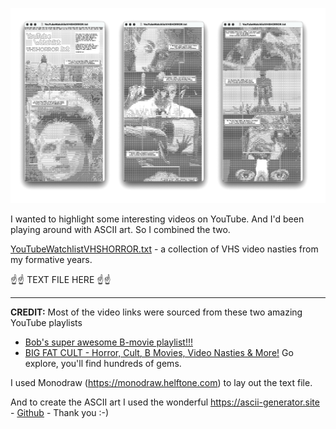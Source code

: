 ![Image preview of watchlist ascii art](https://github.com/aaiiintt/youtubewatchlist.txt/blob/f453a033f83f5ae649377e7ddb65cc94f20d1c39/YouTubeWatchlistVHSHORROR.png)

I wanted to highlight some interesting videos on YouTube. And I'd been playing around with ASCII art. So I combined the two. 

[YouTubeWatchlistVHSHORROR.txt](https://raw.githubusercontent.com/aaiiintt/youtubewatchlist.txt/main/YouTubeWatchlistVHSHORROR.txt) - a collection of VHS video nasties from my formative years.

☝️☝️ TEXT FILE HERE ☝️☝️

---

**CREDIT:**
Most of the video links were sourced from these two amazing YouTube playlists 
- [Bob's super awesome B-movie playlist!!!](https://youtube.com/playlist?list=PLAx7GszKPjfhcCAwDVnQH7VLXyZsl5Bog&si=MjTgHb1nRZuJ35Xi)
- [BIG FAT CULT - Horror, Cult, B Movies, Video Nasties & More!](https://youtube.com/playlist?list=PLFFjziTVgklgq8HULzkZbtG2lFjY5E-qS&si=zIk0RziB5uQxmiLu)
Go explore, you'll find hundreds of gems.

I used Monodraw (https://monodraw.helftone.com) to lay out the text file.

And to create the ASCII art I used the wonderful https://ascii-generator.site - [Github](https://github.com/hermanTenuki/ASCII-Generator.site) - 
Thank you :-)
